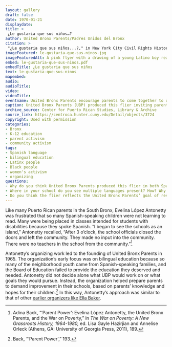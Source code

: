 ```yaml
---
layout: gallery
draft: false
date: 1970-01-21
displaydate: 
title: > 
 ¿Le gustaria que sus niños…?
author: United Bronx Parents/Padres Unidos del Bronx
citation: >
 "¿Le gustaria que sus niños...?," in New York City Civil Rights History Project, Accessed: [Month Day, Year], https://nyccivilrightshistory.org/site-preview/topics/black-latina-women/united-bronx-parents/le-gustaria-que-sus-ninos.
imageFeatured: le-gustaria-que-sus-ninos.jpg
imageFeaturedAlt: A pink flyer with a drawing of a young Latino boy reading a book. Spanish text is in blue lettering.
embed: le-gustaria-que-sus-ninos.pdf
embedTitle: ¿Le gustaria que sus niños
text: le-gustaria-que-sus-ninos
mapembed: 
audio: 
audioTitle: 
video: 
videoTitle: 
eventname: United Bronx Parents encourage parents to come together to discuss bilingual education.
caption: United Bronx Parents (UBP) produced this flier inviting parents to discuss bilingual classes in 1970. The flier was printed in both a Spanish and an English version.  
archive_source: Center for Puerto Rican Studies, Library & Archive
source_link: https://centroca.hunter.cuny.edu/Detail/objects/3724
copyright: Used with permission
categories: 
- Bronx
- K-12 education
- parent activism
- community activism
tags: 
- Spanish language
- bilingual education
- Latinx people
- Black people
- women's activism 
- organizing 
questions:
- Why do you think United Bronx Parents produced this flier in both Spanish and English?
- Where in your school do you see multiple languages present? How? Why is this important? 
- Do you think the flier reflects the United Bronx Parents’ goal of respecting parents’ knowledge and experience?
--- 
```


Like many Puerto Rican parents in the South Bronx, Evelina López Antonetty was frustrated that so many Spanish-speaking children were not learning to read. Many were being placed in classes intended for students with disabilities because they spoke Spanish. “I began to see the schools as an island,” Antonetty recalled, “After 3 o’clock, the school officials closed the doors and left the community. They made no input into the community. There were no teachers in the school from the community.”[^1]

Antonetty’s organizing work led to the founding of United Bronx Parents in 1965. The organization’s early focus was on bilingual education because so many of the neighborhood youth came from Spanish-speaking families, and the Board of Education failed to provide the education they deserved and needed. Antonetty did not decide alone what UBP would work on or what goals they would pursue. Instead, the organization helped prepare parents to demand improvement in their schools, based on parents’ knowledge and hopes for their children.[^2] In this way, Antonetty’s approach was similar to that of other [earlier organizers like Ella Baker](https://nyccivilrightshistory.org/site-preview/topics/boycotting-ny-schools/youth-organizing/check-your-school-questionnaire).

[^1]: Adina Back, “‘Parent Power’: Evelina López Antonetty, the United Bronx Parents, and the War on Poverty,” in *The War on Poverty: A New Grassroots History, 1964-1980,* ed. Lisa Gayle Hazirjian and Annelise Orleck (Athens, GA: University of Georgia Press, 2011), 189.

[^2]: Back, “‘Parent Power',” 193.
